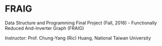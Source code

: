 # FRAIG
Data Structure and Programming Final Project (Fall, 2016) - Functionally Reduced And-Inverter Graph (FRAIG)

Instructor: Prof. Chung-Yang (Ric) Huang, National Taiwan University
